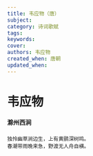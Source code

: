 ```yaml
---
title: 韦应物（唐）
subject: 
category: 诗词歌赋
tags: 
keywords: 
cover: 
authors: 韦应物
created_when: 唐朝
updated_when: 
---
```


# 韦应物

#### 滁州西涧

```
独怜幽草涧边生，上有黄鹂深树鸣。
春潮带雨晚来急，野渡无人舟自横。
```
